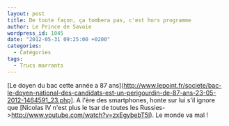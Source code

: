 ```yaml
---
layout: post
title: De toute façon, ça tombera pas, c'est hors programme
author: Le Prince de Savoie
wordpress_id: 1045
date: "2012-05-31 09:25:00 +0200"
categories:
  - Catégories
tags:
  - Trucs marrants
---
```


[Le doyen du bac cette année a 87
ans](http://www.lepoint.fr/societe/bac-le-doyen-national-des-candidats-est-un-perigourdin-de-87-ans-23-05-2012-1464591_23.php].
A l'ère des smartphones, honte sur lui s'il ignore que [Nicolas IV n'est plus le
tsar de toutes les Russies->http://www.youtube.com/watch?v=zxEgybebT5I). Le
monde va mal !
